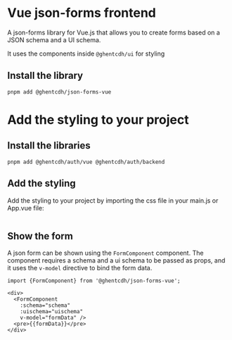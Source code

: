 # Vue json-forms frontend 

A json-forms library for Vue.js that allows you to create forms based on a JSON schema and a UI schema.

It uses the components inside `@ghentcdh/ui` for styling


## Install the library

```ssh
pnpm add @ghentcdh/json-forms-vue
```

# Add the styling to your project

## Install the libraries

```ssh
pnpm add @ghentcdh/auth/vue @ghentcdh/auth/backend
```

## Add the styling

Add the styling to your project by importing the css file in your main.js or App.vue file:

```scss 

```

## Show the form

A json form can be shown using the `FormComponent` component. The component requires a schema and a ui schema to be passed as props, and it uses the `v-model` directive to bind the form data.

```vue
import {FormComponent} from '@ghentcdh/json-forms-vue';

<div>
  <FormComponent 
    :schema="schema"
    :uischema="uischema"
    v-model="formData" />
  <pre>{{formData}}</pre>
</div>
```
